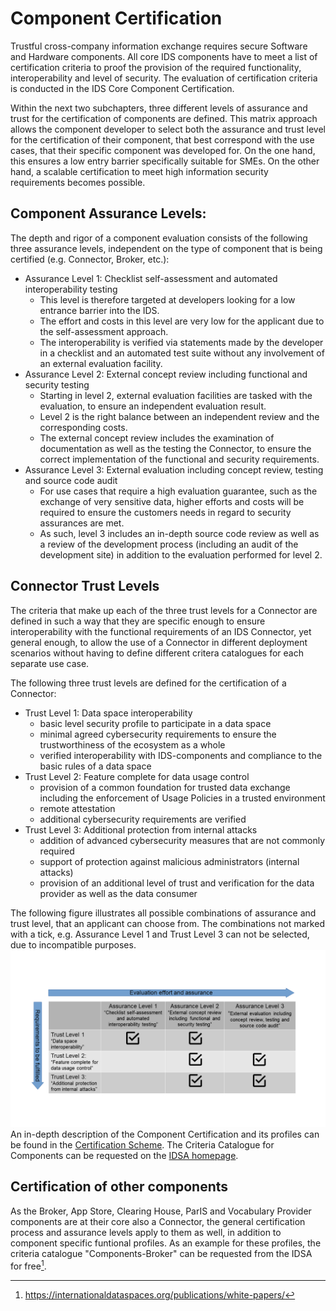 # Component Certification

Trustful cross-company information exchange requires secure Software and Hardware components. All core IDS components have to meet a list of certification criteria to proof the provision of the required functionality, interoperability and level of security. The evaluation of certification criteria is conducted in the IDS Core Component Certification.

Within the next two subchapters, three different levels of assurance and trust for the certification of components are defined.
This matrix approach allows the component developer to select both the assurance and trust level for the certification of their component, that best correspond with the use cases, that their specific component was developed for. On the one hand, this ensures a low entry barrier specifically suitable for SMEs. On the other
hand, a scalable certification to meet high information security requirements becomes possible.

## Component Assurance Levels:
The depth and rigor of a component evaluation consists of the following three assurance levels, 
independent on the type of component that is being certified (e.g. Connector, Broker, etc.):
* Assurance Level 1: Checklist self-assessment and automated interoperability testing
	* This level is therefore targeted at developers looking for a low entrance barrier into the IDS. 
	* The effort and costs in this level are very low for the applicant due to the self-assessment approach. 
	* The interoperability is verified via statements made by the developer in a checklist and an automated test suite without any involvement of an external evaluation facility.
* Assurance Level 2: External concept review including functional and security testing
	* Starting in level 2, external evaluation facilities are tasked with the evaluation, to ensure an independent evaluation result.
	* Level 2 is the right balance between an independent review and the corresponding costs. 
	* The external concept review includes the examination of documentation as well as the testing the Connector, to ensure the correct implementation of the functional and security requirements. 
* Assurance Level 3: External evaluation including concept review, testing and source code audit
	* For use cases that require a high evaluation guarantee, such as the exchange of very sensitive data, higher efforts and costs will be required to ensure the customers needs in regard to security assurances are met.
	* As such, level 3 includes an in-depth source code review as well as a review of the development process (including an audit of the development site) in addition to the evaluation performed for level 2.

## Connector Trust Levels
The criteria that make up each of the three trust levels for a Connector are defined in such a way that they are specific enough to ensure interoperability with the functional requirements of an IDS Connector, yet general enough, to allow the use of a Connector in different deployment scenarios without having to define different critera catalogues for each separate use case.

The following three trust levels are defined for the certification of a Connector:
* Trust Level 1: Data space interoperability
	* basic level security profile to participate in a data space
    * minimal agreed cybersecurity requirements to ensure the trustworthiness of the ecosystem as a whole 
	* verified interoperability with IDS-components and compliance to the basic rules of a data space
* Trust Level 2: Feature complete for data usage control
	* provision of a common foundation for trusted data exchange including the enforcement of Usage Policies in a trusted environment
	* remote attestation
	* additional cybersecurity requirements are verified
* Trust Level 3: Additional protection from internal attacks
	* addition of advanced cybersecurity measures that are not commonly required
	* support of protection against malicious administrators (internal attacks)
	* provision of an additional level of trust and verification for the data provider as well as the data consumer

The following figure illustrates all possible combinations of assurance and trust level, that an applicant can choose from. The combinations not marked with a tick, e.g. Assurance Level 1 and Trust Level 3 can not be selected, due to incompatible purposes. 
![Bild-Titel](./media/2022_Component_Certification_Matrix.png)
An in-depth description of the Component Certification and its profiles can be found in the [Certification Scheme](./CertificationScheme). The Criteria Catalogue for Components can be requested on the [IDSA homepage](https://internationaldataspaces.org/publications/white-papers/).

## Certification of other components
As the Broker, App Store, Clearing House, ParIS and Vocabulary Provider components are at their core also a Connector, the general certification process and assurance levels apply to them as well, in addition to component specific funtional profiles. As an example for these profiles, the criteria catalogue "Components-Broker" can be requested from the IDSA for free[^6].

[^5]: IDSA White Paper Certification -- Framework for the IDS
    Certification Scheme 
    https://internationaldataspaces.org/publications/white-papers/
[^6]: https://internationaldataspaces.org/publications/white-papers/
